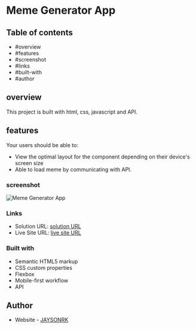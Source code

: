 # Meme Generator App

## Table of contents

  - #overview
  - #features
  - #screenshot
  - #links
  - #built-with
  - #author

## overview

This project is built with html, css, javascript and API.

## features

Your users should be able to:

- View the optimal layout for the component depending on their device's screen size
- Able to load meme by communicating with API.


### screenshot
![Meme Generator App](./design/desktop-preview.jpg)


### Links

- Solution URL: [solution URL](https://github.com/JAYSONRK/Meme-Generator-API)
- Live Site URL: [live site URL](https://jaysonrk.github.io/Meme-Generator-API/)


### Built with

- Semantic HTML5 markup
- CSS custom properties
- Flexbox
- Mobile-first workflow
- API

## Author

- Website - [JAYSONRK](https://jaysonrk.com/)
